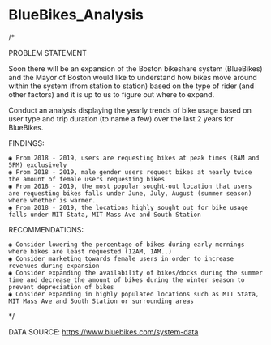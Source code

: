 # BlueBikes_Analysis

/* 

PROBLEM STATEMENT 

Soon there will be an expansion of the Boston bikeshare system (BlueBikes) and the Mayor of Boston would like to understand how bikes move around within the system (from station to station) based on the type of rider (and other factors) and it is up to us to figure out where to expand.  

Conduct an analysis displaying the yearly trends of bike usage based on user type and trip duration (to name a few) over the last 2 years for BlueBikes.

FINDINGS:

	◉ From 2018 - 2019, users are requesting bikes at peak times (8AM and 5PM) exclusively
	◉ From 2018 - 2019, male gender users request bikes at nearly twice the amount of female users requesting bikes 
	◉ From 2018 - 2019, the most popular sought-out location that users are requesting bikes falls under June, July, August (summer season) where whether is warmer.
	◉ From 2018 - 2019, the locations highly sought out for bike usage falls under MIT Stata, MIT Mass Ave and South Station
                                               

         
RECOMMENDATIONS: 

	◉ Consider lowering the percentage of bikes during early mornings where bikes are least requested (12AM, 1AM..)
	◉ Consider marketing towards female users in order to increase revenues during expansion 
	◉ Consider expanding the availability of bikes/docks during the summer time and decrease the amount of bikes during the winter season to prevent depreciation of bikes
	◉ Consider expanding in highly populated locations such as MIT Stata, MIT Mass Ave and South Station or surrounding areas
                                                        
*/
																			
																			
																			
DATA SOURCE: https://www.bluebikes.com/system-data
